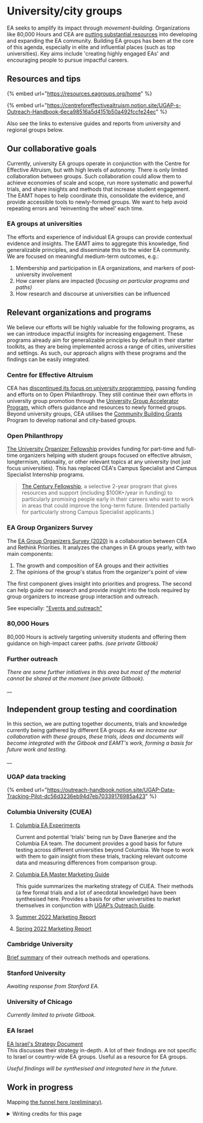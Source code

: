 # University/city groups

EA seeks to amplify its impact through _movement-building._ Organizations like 80,000 Hours and CEA are [putting substantial resources](https://80000hours.org/problem-profiles/promoting-effective-altruism/) into developing and expanding the EA community. Building EA groups has been at the core of this agenda, especially in elite and influential places (such as top universities).  Key aims include 'creating highly engaged EAs' and encouraging people to pursue impactful careers. &#x20;

## Resources and tips

{% embed url="https://resources.eagroups.org/home" %}

{% embed url="https://centreforeffectivealtruism.notion.site/UGAP-s-Outreach-Handbook-6eca98516a5d4151b50a492fccfe24ec" %}

Also see the links to extensive guides and reports from university and regional groups below.

## Our collaborative goals

Currently, university EA groups operate in conjunction with the Centre for Effective Altruism, but with high levels of autonomy. There is only limited collaboration between groups. Such collaboration could allow them to achieve economies of scale and scope, run more systematic and powerful trials, and share insights and methods that increase student engagement. The EAMT hopes to help coordinate this, consolidate the evidence, and provide accessible tools to newly-formed groups. We want to help avoid repeating errors and 'reinventing the wheel' each time.

### **EA groups at universities**

The efforts and experience of individual EA groups can provide contextual evidence and insights. The EAMT aims to aggregate this knowledge, find generalizable principles, and disseminate this to the wider EA community. We are focused on meaningful medium-term outcomes, e.g.:

1. Membership and participation in EA organizations, and markers of post-university involvement
2. How career plans are impacted (_focusing on particular programs and paths)_
3. How research and discourse at universities can be influenced

## Relevant organizations and programs

We believe our efforts will be highly valuable for the following programs, as we can introduce impactful insights for increasing engagement. These programs already aim for generalizable principles by default in their starter toolkits, as they are being implemented across a range of cities, universities and settings. As such, our approach aligns with these programs and the findings can be easily integrated.

### Centre for Effective Altruism

CEA has [discontinued its focus on university programming](https://forum.effectivealtruism.org/posts/xTWhXX9HJfKmvpQZi/cea-is-discontinuing-its-focus-university-programming), passing funding and efforts on to Open Philanthropy. They still continue their own efforts in university group promotion through the [University Group Accelerator Program](https://centreforeffectivealtruism.notion.site/centreforeffectivealtruism/University-Group-Accelerator-Program-6df8c8fccf8b4ffbb6488d9dfa275282), which offers guidance and resources to newly formed groups. Beyond university groups, CEA utilises the [Community Building Grants](https://www.centreforeffectivealtruism.org/how-to-join-the-program) Program to develop national and city-based groups.

### Open Philanthropy

[The University Organizer Fellowship](https://openphilanthropy.org/focus/other-areas/university-organizer-fellowship) provides funding for part-time and full-time organizers helping with student groups focused on effective altruism, longtermism, rationality, or other relevant topics at any university (not just focus universities). This has replaced CEA's Campus Specialist and Campus Specialist Internship programs.&#x20;

> [The Century Fellowship](https://www.openphilanthropy.org/focus/other-areas/century-fellowship), a selective 2-year program that gives resources and support (including $100K+/year in funding) to particularly promising people early in their careers who want to work in areas that could improve the long-term future. (Intended partially for particularly strong Campus Specialist applicants.)

### EA Group Organizers Survey

The [EA Group Organizers Survey (2020)](https://forum.effectivealtruism.org/posts/Q4aF9T5PuBM2akxp6/ea-groups-survey-2020) is a collaboration between CEA and Rethink Priorities. It analyzes the changes in EA groups yearly, with two main components:&#x20;

1. The growth and composition of EA groups and their activities
2. The opinions of the group's status from the organizer's point of view

The first component gives insight into priorities and progress. The second can help guide our research and provide insight into the tools required by group organizers to increase group interaction and outreach.

See especially: ["Events and outreach"](https://forum.effectivealtruism.org/posts/Q4aF9T5PuBM2akxp6/ea-groups-survey-2020#Events\_and\_outreach)

### 80,000 Hours

80,000 Hours is actively targeting university students and offering them guidance on high-impact career paths. _(see private Gitbook)_

### **Further outreach**

_There are some further initiatives in this area but most of the material cannot be shared at the moment (see private Gitbook)._

__

## Independent group testing and coordination

In this section, we are putting together documents, trials and knowledge currently being gathered by different EA groups. _As we increase our collaboration with these groups, these trials, ideas and documents will become integrated with the Gitbook and EAMT's work, forming a basis for future work and testing._

__

### UGAP data tracking &#x20;

{% embed url="https://outreach-handbook.notion.site/UGAP-Data-Tracking-Pilot-dc56d3236eb94d7eb70339176985a423" %}

### Columbia University (CUEA)

1.  [Columbia EA Experiments](https://docs.google.com/document/d/1HnDGkafYAMhzOxSkp3OS9YRsqQi1hnf4XFzdye\_nwQs/edit)

    Current and potential 'trials' being run by Dave Banerjee and the Columbia EA team. The document provides a good basis for future testing across different universities beyond Columbia. We hope to work with them to gain insight from these trials, tracking relevant outcome data and measuring differences from comparison group.
2.  [Columbia EA Master Marketing Guide](https://docs.google.com/document/d/1marDZUHn1AUBR4mRlM-BKyUSDV\_P5V\_6U9S8tVtBePI/edit#heading=h.nmt7y1dgudhm)

    This guide summarizes the marketing strategy of CUEA. Their methods (a few formal trials and a lot of anecdotal knowledge) have been synthesised here. Provides a basis for other universities to market themselves in conjunction with [UGAP’s Outreach Guide](https://debonair-makemake-89e.notion.site/Outreach-Handbook-a6a0e8e059554a2193b85c1aa0cf7cc3).
3. [Summer 2022 Marketing Report](https://docs.google.com/document/d/150PJSBmcx7SJNwTePxV-ioOLwP8FiY4aKWUNdCe4Nc0/edit)
4. [Spring 2022 Marketing Report](https://docs.google.com/document/d/18puc673IfSqK-D9v3ul5olV7y9PsfbMFgakMYbq1n44/edit)

### Cambridge University

[Brief summary](https://docs.google.com/document/d/1h62tC2UHSWlJ0fRxgvqSW6bIP1dIkx9hed5KDRzNOas/edit?usp=sharing) of their outreach methods and operations.&#x20;

### Stanford University

_Awaiting response from Stanford EA._

### University of Chicago

_Currently limited to private Gitbook._

### EA Israel

[EA Israel's Strategy Document](https://docs.google.com/document/d/1UoAdSID0crufgE6S\_vLWxu8huCj0L1snCnbYSZygPCk/edit?usp=sharing)\
This discusses their strategy in-depth. A lot of their findings are not specific to Israel or country-wide EA groups. Useful as a resource for EA groups.

_Useful findings will be synthesised and integrated here in the future._

## Work in progress

Mapping [the funnel here (preliminary)](https://docs.google.com/document/d/19jyPub9GwbOiZ2IPgR74j5-uttrTgYgQNkBhCJCrYDY/edit).



<details>

<summary>Writing credits for this page</summary>

Kynan Behan helped create and write this page.

</details>
